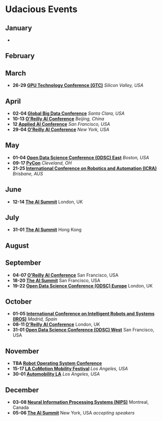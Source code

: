 # Udacious Events


## January 

* 
## February

## March
* **26-29 [GPU Technology Conference (GTC)](https://www.nvidia.com/en-us/gtc/)** *Silicon Valley, USA*
## April
* **02-04 [Global Big Data Conference](http://www.globalbigdataconference.com/santa-clara/global-data-science-conference/event-98.html)** *Santa Clara, USA*
* **10-13 [O'Reilly AI Conference](https://ai.oreilly.com.cn/ai-cn)** *Beijing, China*
* **12 [Applied AI Conference](https://www.eventbrite.com/e/applied-artificial-intelligence-conference-2018-aai18-tickets-38511726611)** *San Francisco, USA*
* **29-04 [O'Reilly AI Conference](https://conferences.oreilly.com/artificial-intelligence/ai-ny)** *New York, USA*

## May
*  **01-04 [Open Data Science Conference (ODSC) East](https://odsc.com/boston#register)** *Boston, USA*
*  **09-17 [PyCon](https://us.pycon.org/2018/)** *Cleveland, OH*
* **21-25 [International Conference on Robotics and Automation (ICRA)](http://icra2018.org/)** *Brisbane, AUS*

## June
* **12-14 [The AI Summit](https://theaisummit.com/london/)** London, UK

## July
* **31-01 [The AI Summit](https://theaisummit.com/hongkong/)** Hong Kong

## August 

## September 
* **04-07 [O'Reilly AI Conference](https://conferences.oreilly.com/artificial-intelligence/)** San Francisco, USA
* **18-20 [The AI Summit](https://theaisummit.com/sanfrancisco/)** San Francisco, USA
* **19-22 [Open Data Science Conference (ODSC) Europe](https://odsc.com/london)** London, UK

## October
* **01-05 [International Conference on Intelligent Robots and Systems (IROS)](https://www.iros2018.org/)** *Madrid, Spain*
* **08-11 [O'Reilly AI Conference](https://conferences.oreilly.com/artificial-intelligence/)** London, UK
* **31-01 [Open Data Science Conference (ODSC) West](https://odsc.com/california)** San Francisco, USA

## November
* **TBA [Robot Operating System Conference](https://roscon.ros.org/2017/)** 
* **15-17 [LA CoMotion Mobility Festival](https://www.lacomotion.com/)** *Los Angeles, USA*
* **30-01 [Automobility LA](https://automobilityla.com/)** *Los Angeles, USA*

## December
* **03-08 [Neural Information Processing Systems (NIPS)](https://nips.cc/Conferences/FutureMeetings)** Montreal, Canada
* **05-06 [The AI Summit](https://theaisummit.com/newyork/)** New York, USA *accepting speakers*
